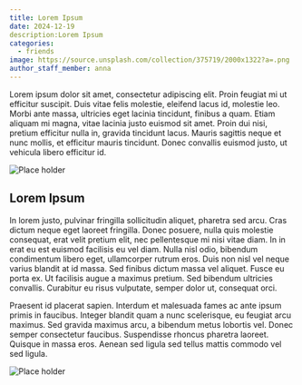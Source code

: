 ```yaml
---
title: Lorem Ipsum
date: 2024-12-19
description:Lorem Ipsum
categories:
  - friends
image: https://source.unsplash.com/collection/375719/2000x1322?a=.png
author_staff_member: anna
---
```

 Lorem ipsum dolor sit amet, consectetur adipiscing elit. Proin feugiat mi ut efficitur suscipit. Duis vitae felis molestie, eleifend lacus id, molestie leo. Morbi ante massa, ultricies eget lacinia tincidunt, finibus a quam. Etiam aliquam mi magna, vitae lacinia justo euismod sit amet. Proin dui nisi, pretium efficitur nulla in, gravida tincidunt lacus. Mauris sagittis neque et nunc mollis, et efficitur mauris tincidunt. Donec convallis euismod justo, ut vehicula libero efficitur id. 

![Place holder](http://placehold.it/650x1300)

## Lorem Ipsum

 In lorem justo, pulvinar fringilla sollicitudin aliquet, pharetra sed arcu. Cras dictum neque eget laoreet fringilla. Donec posuere, nulla quis molestie consequat, erat velit pretium elit, nec pellentesque mi nisi vitae diam. In in erat eu est euismod facilisis eu vel diam. Nulla nisl odio, bibendum condimentum libero eget, ullamcorper rutrum eros. Duis non nisl vel neque varius blandit at id massa. Sed finibus dictum massa vel aliquet. Fusce eu porta ex. Ut facilisis augue a maximus pretium. Sed bibendum ultricies convallis. Curabitur eu risus vulputate, semper dolor ut, consequat orci. 

 Praesent id placerat sapien. Interdum et malesuada fames ac ante ipsum primis in faucibus. Integer blandit quam a nunc scelerisque, eu feugiat arcu maximus. Sed gravida maximus arcu, a bibendum metus lobortis vel. Donec semper consectetur faucibus. Suspendisse rhoncus pharetra laoreet. Quisque in massa eros. Aenean sed ligula sed tellus mattis commodo vel sed ligula. 

![Place holder](http://placehold.it/650x1300)
